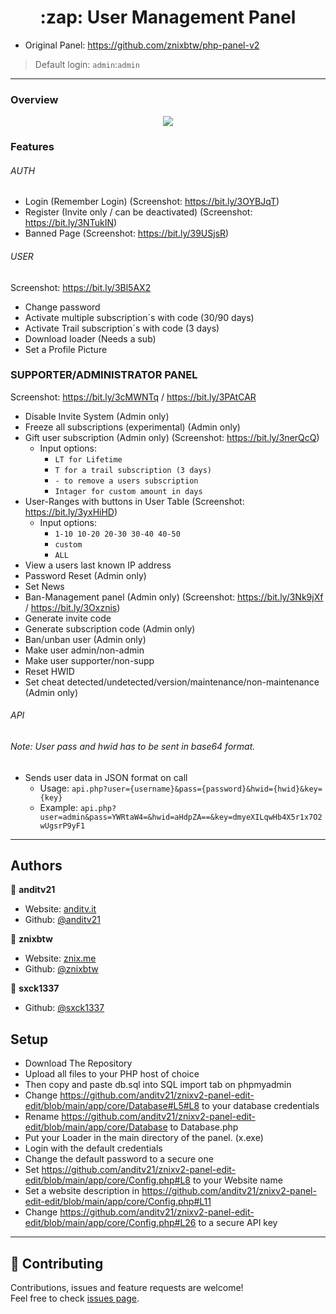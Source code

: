 <h1 align="center">:zap: User Management Panel</h1>
<p>
</p>



* Original Panel: https://github.com/znixbtw/php-panel-v2
> Default login: `admin`:`admin` <br />
---

### Overview
<p align="center">
  <img src="https://i.imgur.com/VB2ial8.png" />
</p>

### Features
###### AUTH
* Login (Remember Login) (Screenshot: https://bit.ly/3OYBJqT)
* Register (Invite only / can be deactivated) (Screenshot: https://bit.ly/3NTukIN)
* Banned Page (Screenshot: https://bit.ly/39USjsR)
###### USER
Screenshot: https://bit.ly/3Bl5AX2
* Change password
* Activate multiple subscription´s with code (30/90 days)
* Activate Trail subscription´s with code (3 days)
* Download loader (Needs a sub)
* Set a Profile Picture
### SUPPORTER/ADMINISTRATOR PANEL
Screenshot: https://bit.ly/3cMWNTq / https://bit.ly/3PAtCAR
* Disable Invite System (Admin only)
* Freeze all subscriptions (experimental) (Admin only)
* Gift user subscription (Admin only) (Screenshot: https://bit.ly/3nerQcQ) 
  * Input options:
    * `LT for Lifetime`
    * `T for a trail subscription (3 days)`
    * `- to remove a users subscription`
    * `Intager for custom amount in days`
* User-Ranges with buttons in User Table (Screenshot: https://bit.ly/3yxHiHD)
  * Input options:
	  * `1-10 10-20 20-30 30-40 40-50`
	  * `custom`
	  * `ALL`
* View a users last known IP address 
* Password Reset (Admin only)
* Set News
* Ban-Management panel (Admin only) (Screenshot: https://bit.ly/3Nk9jXf / https://bit.ly/3Oxznis)
* Generate invite code
* Generate subscription code (Admin only)
* Ban/unban user (Admin only)
* Make user admin/non-admin 
* Make user supporter/non-supp 
* Reset HWID
* Set cheat detected/undetected/version/maintenance/non-maintenance  (Admin only)


###### API
###### Note: User pass and hwid has to be sent in base64 format.
* Sends user data in JSON format on call
	* Usage: `api.php?user={username}&pass={password}&hwid={hwid}&key={key}`
	* Example: `api.php?user=admin&pass=YWRtaW4=&hwid=aHdpZA==&key=dmyeXILqwHb4X5r1x7O2wUgsrP9yF1`

---


## Authors

👤 **anditv21**

* Website: [anditv.it](https://anditv.it)
* Github: [@anditv21](https://github.com/anditv21)

👤 **znixbtw**

* Website: [znix.me](https://znix.me)
* Github: [@znixbtw](https://github.com/znixbtw)

👤 **sxck1337**

* Github: [@sxck1337](https://github.com/sxck1337)

## Setup ##

- Download The Repository
- Upload all files to your PHP host of choice
- Then copy and paste db.sql into SQL import tab on phpmyadmin
- Change https://github.com/anditv21/znixv2-panel-edit-edit/blob/main/app/core/Database#L5#L8 to your database credentials
- Rename https://github.com/anditv21/znixv2-panel-edit-edit/blob/main/app/core/Database to Database.php
- Put your Loader in the main directory of the panel. (x.exe)
- Login with the default credentials
- Change the default password to a secure one
- Set https://github.com/anditv21/znixv2-panel-edit-edit/blob/main/app/core/Config.php#L8 to your Website name
- Set a website description in https://github.com/anditv21/znixv2-panel-edit-edit/blob/main/app/core/Config.php#L11
- Change https://github.com/anditv21/znixv2-panel-edit-edit/blob/main/app/core/Config.php#L26 to a secure API key

---

## 🤝 Contributing

Contributions, issues and feature requests are welcome!<br />Feel free to check [issues page](https://github.com/anditv21/znixv2-panel-edit-edit/issues). 

